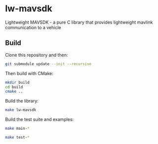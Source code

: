 # lw-mavsdk
Lightweight MAVSDK - a pure C library that provides lightweight mavlink communication to a vehicle

## Build

Clone this repository and then:

```sh
git submodule update --init --recursive
```

Then build with CMake:

```sh
mkdir build
cd build
cmake ..
```

Build the library:

```sh
make lw-mavsdk
```

Build the test suite and examples:

```sh
make main-*

make test-*
```

